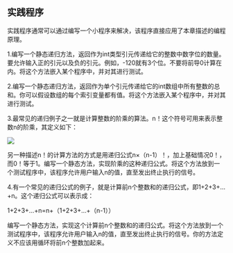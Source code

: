    

## 实践程序

实践程序通常可以通过编写一个小程序来解决，该程序直接应用了本章描述的编程原理。

1.编写一个静态递归方法，返回作为int类型引元传递给它的整数中数字位的数量。要允许输入正的引元以及负的引元。例如，-120就有3个位。不要将前导0计算在内。将这个方法嵌入某个程序中，并对其进行测试。

2.编写一个静态递归方法，返回作为单个引元传递给它的int数组中所有整数的总和。你可以假设数组的每个索引变量都有值。将这个方法嵌入某个程序中，并对其进行测试。

3.最常见的递归例子之一就是计算整数的阶乘的算法。n！这个符号可用来表示整数n的阶乘，其定义如下：

![](0-Assets/Epubook/程序员编程语言经典合集（计算机科学丛书5册套装），javapython编程语言含经典教材龙书《编译原理》%20(Bruce%20Eckel%20%20Alfred%20V.%20Aho%20%20Monica%20S.%20Lam%20etc.)%20(Z-Library)/images/image11293.jpeg)

另一种描述n！的计算方法的方式是用递归公式n×（n-1）！，加上基础情况0！，而0！等于1。编写一个静态方法，实现阶乘的这种递归公式。将这个方法放到一个测试程序中，该程序允许用户输入n的值，直至发出终止执行的信号。

4.有一个常见的递归公式的例子，就是计算前n个整数和的递归公式，即1+2+3+…+n。这个递归公式可以表示成：

1+2+3+…+n=n+（1+2+3+…+（n-1））

编写一个静态方法，实现这个计算前n个整数和的递归公式。将这个方法放到一个测试程序中，该程序允许用户输入n的值，直至发出终止执行的信号。你的方法定义不应该用循环将前n个整数加起来。